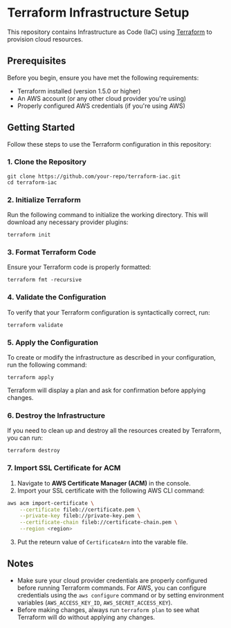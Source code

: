 # Terraform Infrastructure Setup

This repository contains Infrastructure as Code (IaC) using [Terraform](https://www.terraform.io/) to provision cloud resources.

## Prerequisites

Before you begin, ensure you have met the following requirements:

- Terraform installed (version 1.5.0 or higher)
- An AWS account (or any other cloud provider you're using)
- Properly configured AWS credentials (if you're using AWS)

## Getting Started

Follow these steps to use the Terraform configuration in this repository:

### 1. Clone the Repository

```
git clone https://github.com/your-repo/terraform-iac.git
cd terraform-iac
```

### 2. Initialize Terraform

Run the following command to initialize the working directory. This will download any necessary provider plugins:

```
terraform init
```

### 3. Format Terraform Code

Ensure your Terraform code is properly formatted:

```
terraform fmt -recursive
```

### 4. Validate the Configuration

To verify that your Terraform configuration is syntactically correct, run:

```
terraform validate
```

### 5. Apply the Configuration

To create or modify the infrastructure as described in your configuration, run the following command:

```
terraform apply
```

Terraform will display a plan and ask for confirmation before applying changes.

### 6. Destroy the Infrastructure

If you need to clean up and destroy all the resources created by Terraform, you can run:

```
terraform destroy
```

### 7. Import SSL Certificate for ACM

1. Navigate to **AWS Certificate Manager (ACM)** in the console.
2. Import your SSL certificate with the following AWS CLI command:

```bash
aws acm import-certificate \
    --certificate fileb://certificate.pem \
    --private-key fileb://private-key.pem \
    --certificate-chain fileb://certificate-chain.pem \
    --region <region>
```

3. Put the reteurn value of `CertificateArn` into the varable file.


## Notes

- Make sure your cloud provider credentials are properly configured before running Terraform commands. For AWS, you can configure credentials using the `aws configure` command or by setting environment variables (`AWS_ACCESS_KEY_ID`, `AWS_SECRET_ACCESS_KEY`).
- Before making changes, always run `terraform plan` to see what Terraform will do without applying any changes.

